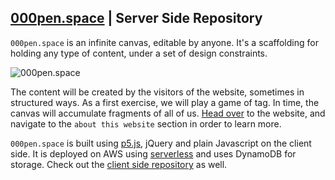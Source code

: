 ## [000pen.space](https://000pen.space) | Server Side Repository

`000pen.space` is an infinite canvas, editable by anyone. It's a scaffolding for holding any type of content, under a set of design constraints. 

![000pen.space](https://github.com/CezarMocan/phalanxspace/raw/master/doc/screen_gif.gif "000pen.space")

The content will be created by the visitors of the website, sometimes in structured ways. As a first exercise, we will play a game of tag. In time, the canvas will accumulate fragments of all of us. 
[Head over](https://000pen.space) to the website, and navigate to the `about this website` section in order to learn more.

`000pen.space` is built using [p5.js](https://p5js.org), jQuery and plain Javascript on the client side. It is deployed on AWS using [serverless](http://serverless.com) and uses DynamoDB for storage. Check out the [client side repository](https://github.com/CezarMocan/phalanxspace) as well.
